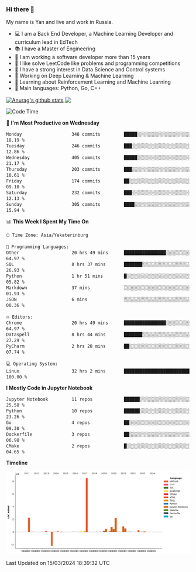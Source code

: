 ### Hi there 👋

My name is Yan and live and work in Russia.

- 💻 I am a Back End Developer, a Machine Learning Developer and curriculum lead in EdTech
- 📚 I have a Master of Engineering
- 🤔 I am working a software developer more than 15 years
- 🌱 I like solve LeetCode like problems and programming competitions
- 📝 I have a strong interest in Data Science and Control systems
- 🔭 Working on Deep Learning & Machine Learning
- 🌱 Learning about Reinforcement Learning and Machine Learning
- 🌟 Main languages: Python, Go, C++

<!--


**yanchick/yanchick** is a ✨ _special_ ✨ repository because its `README.md` (this file) appears on your GitHub profile.

Here are some ideas to get you started:

- I am a self taught Full Stack Developer and a Machine Learning Developer
- 🌱 I’m currently learning ...
- 👯 I’m looking to collaborate on ...
- 🤔 I’m looking for help with ...
- 💬 Ask me about ...
- 📫 How to reach me: ...
- 😄 Pronouns: ...
- ⚡ Fun fact: ...

-->


<a href="https://github.com/anuraghazra/github-readme-stats">
    <img align="center" src="https://github-readme-stats.vercel.app/api?username=yanchick&count_private=true" alt="Anurag's github stats" />
</a>
<a href="https://github.com/anuraghazra/github-readme-stats">
    <img align="center" src="https://github-readme-stats.vercel.app/api/top-langs/?username=yanchick&hide=javascript,html,CSS" />
</a>

<!--START_SECTION:waka-->
![Code Time](http://img.shields.io/badge/Code%20Time-1%2C608%20hrs%2019%20mins-blue)

📅 **I'm Most Productive on Wednesday** 

```text
Monday                   348 commits         █████░░░░░░░░░░░░░░░░░░░░   18.19 % 
Tuesday                  246 commits         ███░░░░░░░░░░░░░░░░░░░░░░   12.86 % 
Wednesday                405 commits         █████░░░░░░░░░░░░░░░░░░░░   21.17 % 
Thursday                 203 commits         ███░░░░░░░░░░░░░░░░░░░░░░   10.61 % 
Friday                   174 commits         ██░░░░░░░░░░░░░░░░░░░░░░░   09.10 % 
Saturday                 232 commits         ███░░░░░░░░░░░░░░░░░░░░░░   12.13 % 
Sunday                   305 commits         ████░░░░░░░░░░░░░░░░░░░░░   15.94 % 
```


📊 **This Week I Spent My Time On** 

```text
🕑︎ Time Zone: Asia/Yekaterinburg

💬 Programming Languages: 
Other                    20 hrs 49 mins      ████████████████░░░░░░░░░   64.97 % 
SQL                      8 hrs 37 mins       ███████░░░░░░░░░░░░░░░░░░   26.93 % 
Python                   1 hr 51 mins        █░░░░░░░░░░░░░░░░░░░░░░░░   05.82 % 
Markdown                 37 mins             ░░░░░░░░░░░░░░░░░░░░░░░░░   01.93 % 
JSON                     6 mins              ░░░░░░░░░░░░░░░░░░░░░░░░░   00.36 % 

🔥 Editors: 
Chrome                   20 hrs 49 mins      ████████████████░░░░░░░░░   64.97 % 
Dataspell                8 hrs 44 mins       ███████░░░░░░░░░░░░░░░░░░   27.29 % 
PyCharm                  2 hrs 28 mins       ██░░░░░░░░░░░░░░░░░░░░░░░   07.74 % 

💻 Operating System: 
Linux                    32 hrs 2 mins       █████████████████████████   100.00 % 
```

**I Mostly Code in Jupyter Notebook** 

```text
Jupyter Notebook         11 repos            ██████░░░░░░░░░░░░░░░░░░░   25.58 % 
Python                   10 repos            ██████░░░░░░░░░░░░░░░░░░░   23.26 % 
Go                       4 repos             ██░░░░░░░░░░░░░░░░░░░░░░░   09.30 % 
Dockerfile               3 repos             ██░░░░░░░░░░░░░░░░░░░░░░░   06.98 % 
CMake                    2 repos             █░░░░░░░░░░░░░░░░░░░░░░░░   04.65 % 
```



**Timeline**

![Lines of Code chart](https://raw.githubusercontent.com/yanchick/yanchick/main/assets/bar_graph.png)


 Last Updated on 15/03/2024 18:39:32 UTC
<!--END_SECTION:waka-->

